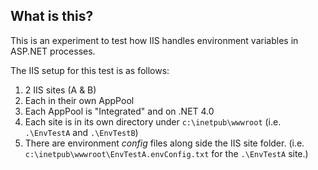 ## What is this?

This is an experiment to test how IIS handles environment variables in ASP.NET processes.

The IIS setup for this test is as follows:

1. 2 IIS sites (A & B)
2. Each in their own AppPool
3. Each AppPool is "Integrated" and on .NET 4.0
4. Each site is in its own directory under `c:\inetpub\wwwroot` (i.e. `.\EnvTestA` and `.\EnvTestB`)
5. There are environment _config_ files along side the IIS site folder. (i.e. `c:\inetpub\wwwroot\EnvTestA.envConfig.txt` for the `.\EnvTestA` site.)